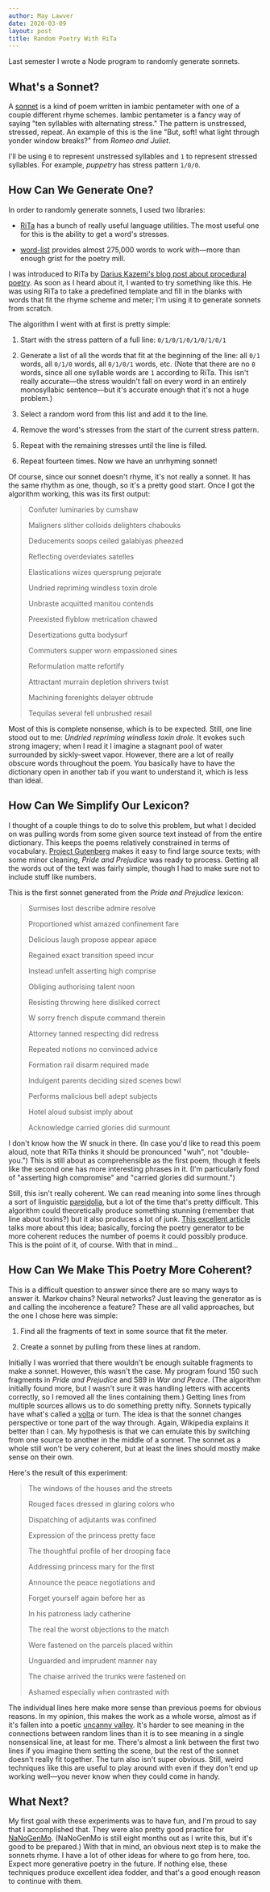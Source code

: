 ```yaml
---
author: May Lawver
date: 2020-03-09
layout: post
title: Random Poetry With RiTa
---
```


Last semester I wrote a Node program to randomly generate sonnets.

## What's a Sonnet?

A [sonnet](https://en.wikipedia.org/wiki/Sonnet) is a kind of poem written in iambic pentameter with one of a couple different rhyme schemes. Iambic pentameter is a fancy way of saying "ten syllables with alternating stress." The pattern is unstressed, stressed, repeat. An example of this is the line "But, soft! what light through yonder window breaks?" from _Romeo and Juliet_.

I'll be using `0` to represent unstressed syllables and `1` to represent stressed syllables. For example, *puppetry* has stress pattern `1/0/0`.

## How Can We Generate One?

In order to randomly generate sonnets, I used two libraries: 

* [RiTa](https://rednoise.org/rita/index.php) has a bunch of really useful language utilities. The most useful one for this is the ability to get a word's stresses.

* [word-list](https://www.npmjs.com/package/word-list) provides almost 275,000 words to work with&mdash;more than enough grist for the poetry mill.

I was introduced to RiTa by [Darius Kazemi's blog post about procedural poetry](https://tinysubversions.com/notes/sorting-bot/). As soon as I heard about it, I wanted to try something like this. He was using RiTa to take a predefined template and fill in the blanks with words that fit the rhyme scheme and meter; I'm using it to generate sonnets from scratch.

The algorithm I went with at first is pretty simple:

1. Start with the stress pattern of a full line: `0/1/0/1/0/1/0/1/0/1`

2. Generate a list of all the words that fit at the beginning of the line: all `0/1` words, all `0/1/0` words, all `0/1/0/1` words, etc. (Note that there are no `0` words, since all one syllable words are `1` according to RiTa. This isn't really accurate&mdash;the stress wouldn't fall on every word in an entirely monosyllabic sentence&mdash;but it's accurate enough that it's not a huge problem.)

3. Select a random word from this list and add it to the line.

4. Remove the word's stresses from the start of the current stress pattern.

5. Repeat with the remaining stresses until the line is filled.

6. Repeat fourteen times. Now we have an unrhyming sonnet!

Of course, since our sonnet doesn't rhyme, it's not really a sonnet. It has the same rhythm as one, though, so it's a pretty good start. Once I got the algorithm working, this was its first output:

> Confuter luminaries by cumshaw
> 
> Maligners slither colloids delighters chabouks
>
> Deducements soops ceiled galabiyas pheezed
>
> Reflecting overdeviates satelles
>
> Elastications wizes quersprung pejorate
>
> Undried repriming windless toxin drole
>
> Unbraste acquitted manitou contends
>
> Preexisted flyblow metrication chawed
>
> Desertizations gutta bodysurf
>
> Commuters supper worn empassioned sines
>
> Reformulation matte refortify
>
> Attractant murrain depletion shrivers twist
>
> Machining forenights delayer obtrude
>
> Tequilas several fell unbrushed resail

Most of this is complete nonsense, which is to be expected. Still, one line stood out to me: _Undried repriming windless toxin drole._ It evokes such strong imagery; when I read it I imagine a stagnant pool of water surrounded by sickly-sweet vapor. However, there are a lot of really obscure words throughout the poem. You basically have to have the dictionary open in another tab if you want to understand it, which is less than ideal.

## How Can We Simplify Our Lexicon?

I thought of a couple things to do to solve this problem, but what I decided on was pulling words from some given source text instead of from the entire dictionary. This keeps the poems relatively constrained in terms of vocabulary. [Project Gutenberg](https://www.gutenberg.org/) makes it easy to find large source texts; with some minor cleaning, _Pride and Prejudice_ was ready to process. Getting all the words out of the text was fairly simple, though I had to make sure not to include stuff like numbers.

This is the first sonnet generated from the _Pride and Prejudice_ lexicon:

> Surmises lost describe admire resolve
>
> Proportioned whist amazed confinement fare
>
> Delicious laugh propose appear apace
>
> Regained exact transition speed incur
>
> Instead unfelt asserting high comprise
>
> Obliging authorising talent noon
>
> Resisting throwing here disliked correct
>
> W sorry french dispute command therein
>
> Attorney tanned respecting did redress
>
> Repeated notions no convinced advice
>
> Formation rail disarm required made
>
> Indulgent parents deciding sized scenes bowl
>
> Performs malicious bell adept subjects
>
> Hotel aloud subsist imply about
>
> Acknowledge carried glories did surmount

I don't know how the W snuck in there. (In case you'd like to read this poem aloud, note that RiTa thinks it should be pronounced "wuh", not "double-you.") This is still about as comprehensible as the first poem, though it feels like the second one has more interesting phrases in it. (I'm particularly fond of "asserting high compromise" and "carried glories did surmount.")

Still, this isn't really coherent. We can read meaning into some lines through a sort of linguistic [pareidolia](https://en.wikipedia.org/wiki/Pareidolia), but a lot of the time that's pretty difficult. This algorithm could theoretically produce something stunning (remember that line about toxins?) but it also produces a lot of junk. [This excellent article](http://www.possibilityspace.org/tutorial-generative-possibility-space/index.html) talks more about this idea; basically, forcing the poetry generator to be more coherent reduces the number of poems it could possibly produce. This is the point of it, of course. With that in mind...

## How Can We Make This Poetry More Coherent?

This is a difficult question to answer since there are so many ways to answer it. Markov chains? Neural networks? Just leaving the generator as is and calling the incoherence a feature? These are all valid approaches, but the one I chose here was simple:

1. Find all the fragments of text in some source that fit the meter.

2. Create a sonnet by pulling from these lines at random.

Initially I was worried that there wouldn't be enough suitable fragments to make a sonnet. However, this wasn't the case. My program found 150 such fragments in _Pride and Prejudice_ and 589 in _War and Peace_. (The algorithm initially found more, but I wasn't sure it was handling letters with accents correctly, so I removed all the lines containing them.) Getting lines from multiple sources allows us to do something pretty nifty. Sonnets typically have what's called a [volta](https://en.wikipedia.org/wiki/Volta_(literature)) or turn. The idea is that the sonnet changes perspective or tone part of the way through. Again, Wikipedia explains it better than I can. My hypothesis is that we can emulate this by switching from one source to another in the middle of a sonnet. The sonnet as a whole still won't be very coherent, but at least the lines should mostly make sense on their own.

Here's the result of this experiment:

> The windows of the houses and the streets
>
> Rouged faces dressed in glaring colors who
>
> Dispatching of adjutants was confined
>
> Expression of the princess pretty face
>
> The thoughtful profile of her drooping face
>
> Addressing princess mary for the first
>
> Announce the peace negotiations and
>
> Forget yourself again before her as
>
> In his patroness lady catherine
>
> The real the worst objections to the match
>
> Were fastened on the parcels placed within
>
> Unguarded and imprudent manner nay
>
> The chaise arrived the trunks were fastened on
>
> Ashamed especially when contrasted with

The individual lines here make more sense than previous poems for obvious reasons. In my opinion, this makes the work as a whole worse, almost as if it's fallen into a poetic [uncanny valley](https://en.wikipedia.org/wiki/Uncanny_valley). It's harder to see meaning in the connections between random lines than it is to see meaning in a single nonsensical line, at least for me. There's almost a link between the first two lines if you imagine them setting the scene, but the rest of the sonnet doesn't really fit together. The turn also isn't super obvious. Still, weird techniques like this are useful to play around with even if they don't end up working well&mdash;you never know when they could come in handy.

## What Next?

My first goal with these experiments was to have fun, and I'm proud to say that I accomplished that. They were also pretty good practice for [NaNoGenMo](https://nanogenmo.github.io/). (NaNoGenMo is still eight months out as I write this, but it's good to be prepared.) With that in mind, an obvious next step is to make the sonnets rhyme. I have a lot of other ideas for where to go from here, too. Expect more generative poetry in the future. If nothing else, these techniques produce excellent idea fodder, and that's a good enough reason to continue with them.